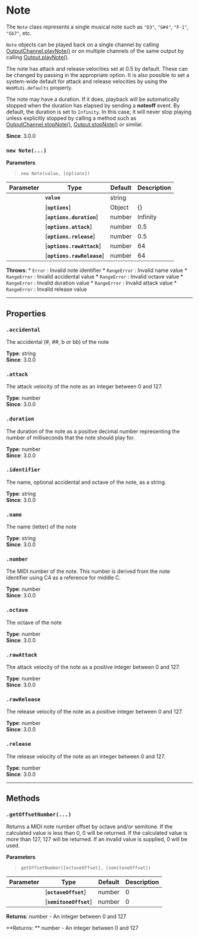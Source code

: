 
# Note

The `Note` class represents a single musical note such as `"D3"`, `"G#4"`, `"F-1"`, `"Gb7"`, etc.

`Note` objects can be played back on a single channel by calling
[OutputChannel.playNote()](OutputChannel#playNote) or on multiple channels of the same
output by calling [Output.playNote()](Output#playNote).

The note has attack and release velocities set at 0.5 by default. These can be changed by passing
in the appropriate option. It is also possible to set a system-wide default for attack and
release velocities by using the `WebMidi.defaults` property.

The note may have a duration. If it does, playback will be automatically stopped when the
duration has elapsed by sending a **noteoff** event. By default, the duration is set to
`Infinity`. In this case, it will never stop playing unless explicitly stopped by calling a
method such as [OutputChannel.stopNote()](OutputChannel#stopNote),
[Output.stopNote()](Output#stopNote) or similar.

**Since**: 3.0.0



### `new Note(...)`


  **Parameters**

  > `new Note(value, [options])`

  | Parameter    | Type      | Default      | Description  |
  | ------------ | ------------ | ------------ | ------------ |
    |**`value`** |string||The value used to create the note. If an identifier string is used, it must start with the note letter, optionally followed by an accidental and followed by the octave number (`"C3"`, `"G#4"`, `"F-1"`, `"Db7"`, etc.). If a number is used, it must be an integer between 0 and 127. In this case, middle C is considered to be C4 (note number 60).|
    |[**`options`**] |Object|{}||
    |[**`options.duration`**] |number|Infinity|The number of milliseconds before the note should be explicitly stopped.|
    |[**`options.attack`**] |number|0.5|The note's attack velocity as a float between 0 and 1. If you wish to use an integer between 0 and 127, use the `rawAttack` option instead. If both `attack` and `rawAttack` are specified, the latter has precedence.|
    |[**`options.release`**] |number|0.5|The note's release velocity as a float between 0 and 1. If you wish to use an integer between 0 and 127, use the `rawRelease` option instead. If both `release` and `rawRelease` are specified, the latter has precedence.|
    |[**`options.rawAttack`**] |number|64|The note's attack velocity as an integer between 0 and 127. If you wish to use a float between 0 and 1, use the `release` option instead. If both `attack` and `rawAttack` are specified, the latter has precedence.|
    |[**`options.rawRelease`**] |number|64|The note's release velocity as an integer between 0 and 127. If you wish to use a float between 0 and 1, use the `release` option instead. If both `release` and `rawRelease` are specified, the latter has precedence.|


  **Throws**:
    * `Error` : Invalid note identifier
    * `RangeError` : Invalid name value
    * `RangeError` : Invalid accidental value
    * `RangeError` : Invalid octave value
    * `RangeError` : Invalid duration value
    * `RangeError` : Invalid attack value
    * `RangeError` : Invalid release value

***

## Properties

### `.accidental`

The accidental (#, ##, b or bb) of the note

**Type**: string<br />
**Since**: 3.0.0<br />


### `.attack`

The attack velocity of the note as an integer between 0 and 127.

**Type**: number<br />
**Since**: 3.0.0<br />


### `.duration`

The duration of the note as a positive decimal number representing the number of milliseconds
that the note should play for.

**Type**: number<br />
**Since**: 3.0.0<br />


### `.identifier`

The name, optional accidental and octave of the note, as a string.

**Type**: string<br />
**Since**: 3.0.0<br />


### `.name`

The name (letter) of the note

**Type**: string<br />
**Since**: 3.0.0<br />


### `.number`

The MIDI number of the note. This number is derived from the note identifier using C4 as a
reference for middle C.

**Type**: number<br />
**Since**: 3.0.0<br />


### `.octave`

The octave of the note

**Type**: number<br />
**Since**: 3.0.0<br />


### `.rawAttack`

The attack velocity of the note as a positive integer between 0 and 127.

**Type**: number<br />
**Since**: 3.0.0<br />


### `.rawRelease`

The release velocity of the note as a positive integer between 0 and 127.

**Type**: number<br />
**Since**: 3.0.0<br />


### `.release`

The release velocity of the note as an integer between 0 and 127.

**Type**: number<br />
**Since**: 3.0.0<br />



***

## Methods

### `.getOffsetNumber(...)`

Returns a MIDI note number offset by octave and/or semitone. If the calculated value is less
than 0, 0 will be returned. If the calculated value is more than 127, 127 will be returned. If
an invalid value is supplied, 0 will be used.


  **Parameters**

  > `getOffsetNumber([octaveOffset], [semitoneOffset])`

  | Parameter    | Type      | Default      | Description  |
  | ------------ | ------------ | ------------ | ------------ |
    |[**`octaveOffset`**] |number|0|An integer to offset the note number by octave.|
    |[**`semitoneOffset`**] |number|0|An integer to offset the note number by semitone.|




**Returns**: number - An integer between 0 and 127



  **Returns: ** number - An integer between 0 and 127<br />



